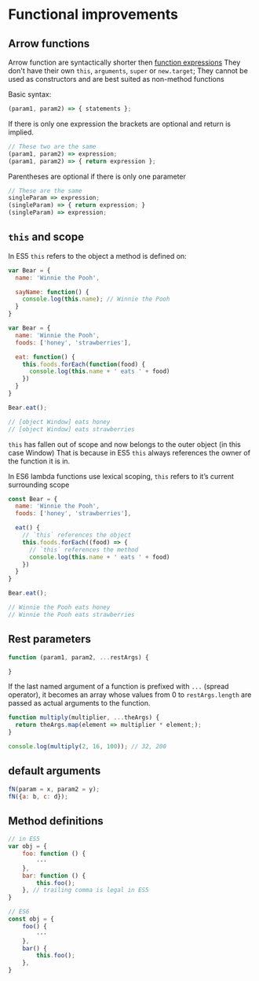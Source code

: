 # Functional improvements
## Arrow functions
Arrow function are syntactically shorter then [function expressions](https://developer.mozilla.org/en-US/docs/Web/JavaScript/Reference/Operators/function)
They don't have their own `this`, `arguments`, `super` or `new.target`; They cannot be used as constructors and are best suited as non-method functions

Basic syntax:
```javascript
(param1, param2) => { statements };
```
If there is only one expression the brackets are optional and return is implied.
```javascript
// These two are the same
(param1, param2) => expression;
(param1, param2) => { return expression };
```

Parentheses are optional if there is only one parameter
```javascript
// These are the same
singleParam => expression;
(singleParam) => { return expression; }
(singleParam) => expression;
```

## `this` and scope
In ES5 `this` refers to the object a method is defined on:
```javascript
var Bear = {
  name: 'Winnie the Pooh',

  sayName: function() {
    console.log(this.name); // Winnie the Pooh
  }
}
```

```javascript
var Bear = {
  name: 'Winnie the Pooh',
  foods: ['honey', 'strawberries'],

  eat: function() {
    this.foods.forEach(function(food) {
      console.log(this.name + ' eats ' + food)
    })
  }
}

Bear.eat();

// [object Window] eats honey
// [object Window] eats strawberries
```
`this` has fallen out of scope and now belongs to the outer object (in this case Window)
That is because in ES5 `this` always references the owner of the function it is in.


In ES6 lambda functions use lexical scoping, `this` refers to it’s current surrounding scope
```javascript
const Bear = {
  name: 'Winnie the Pooh',
  foods: ['honey', 'strawberries'],

  eat() {
    // `this` references the object
    this.foods.forEach((food) => {
      // `this` references the method
      console.log(this.name + ' eats ' + food)
    })
  }
}

Bear.eat();

// Winnie the Pooh eats honey
// Winnie the Pooh eats strawberries
```

## Rest parameters
```javascript
function (param1, param2, ...restArgs) {

}
```
If the last named argument of a function is prefixed with `...` (spread operator),
it becomes an array whose values from 0 to `restArgs.length` are passed as
actual arguments to the function.

```javascript
function multiply(multiplier, ...theArgs) {
  return theArgs.map(element => multiplier * element;);
}

console.log(multiply(2, 16, 100)); // 32, 200
```

## default arguments
```javascript
fN(param = x, param2 = y);
fN({a: b, c: d});
```


## Method definitions
```javascript
// in ES5
var obj = {
    foo: function () {
        ···
    },
    bar: function () {
        this.foo();
    }, // trailing comma is legal in ES5
}
```

```javascript
// ES6
const obj = {
    foo() {
        ···
    },
    bar() {
        this.foo();
    },
}
```
